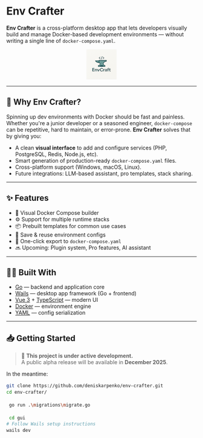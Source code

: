 # Env Crafter

**Env Crafter** is a cross-platform desktop app that lets developers visually build and manage Docker-based development environments — without writing a single line of `docker-compose.yaml`.

<p align="center">
  <img src="https://github.com/deniskarpenko/env-crafter/blob/main/gui/frontend/public/images/icons/env-craft.png" width="80" alt="Env Crafter UI Preview" />
</p>

---

## 🚀 Why Env Crafter?

Spinning up dev environments with Docker should be fast and painless. Whether you're a junior developer or a seasoned engineer, `docker-compose` can be repetitive, hard to maintain, or error-prone. **Env Crafter** solves that by giving you:

- A clean **visual interface** to add and configure services (PHP, PostgreSQL, Redis, Node.js, etc).
- Smart generation of production-ready `docker-compose.yaml` files.
- Cross-platform support (Windows, macOS, Linux).
- Future integrations: LLM-based assistant, pro templates, stack sharing.

---

## ✨ Features

- 🐳 Visual Docker Compose builder
- ⚙️ Support for multiple runtime stacks
- 📦 Prebuilt templates for common use cases
- 💾 Save & reuse environment configs
- 📁 One-click export to `docker-compose.yaml`
- 🔜 Upcoming: Plugin system, Pro features, AI assistant

---

## 🧑‍💻 Built With

- [Go](https://go.dev/) — backend and application core
- [Wails](https://wails.io/) — desktop app framework (Go + frontend)
- [Vue 3](https://vuejs.org/) + [TypeScript](https://www.typescriptlang.org/) — modern UI
- [Docker](https://www.docker.com/) — environment engine
- [YAML](https://yaml.org/) — config serialization

---

## 📥 Getting Started

> 🚧 **This project is under active development.**  
> A public alpha release will be available in **December 2025**.

In the meantime:

```bash
git clone https://github.com/deniskarpenko/env-crafter.git
cd env-crafter/

 go run .\migrations\migrate.go
 
 cd gui
# Follow Wails setup instructions
wails dev
